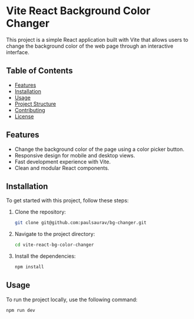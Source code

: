 # Vite React Background Color Changer

This project is a simple React application built with Vite that allows users to change the background color of the web page through an interactive interface.

## Table of Contents
- [Features](#features)
- [Installation](#installation)
- [Usage](#usage)
- [Project Structure](#project-structure)
- [Contributing](#contributing)
- [License](#license)

## Features
- Change the background color of the page using a color picker button.
- Responsive design for mobile and desktop views.
- Fast development experience with Vite.
- Clean and modular React components.

## Installation

To get started with this project, follow these steps:

1. Clone the repository:
    ```sh
    git clone git@github.com:paulsaurav/bg-changer.git
    ```
2. Navigate to the project directory:
    ```sh
    cd vite-react-bg-color-changer
    ```
3. Install the dependencies:
    ```sh
    npm install
    ```

## Usage

To run the project locally, use the following command:
```sh
npm run dev
